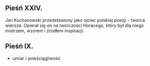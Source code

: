 ## Pieśń XXIV.

Jan Kochanowski przedstawiony jako ojciec polskiej poezji - twórca wiersza. Opierał się on na twórczości Horacego, który był dla niego mistrzem, wzorem i źródłem inspiracji.

## Pieśń IX.

- umiar i powściągliwość


